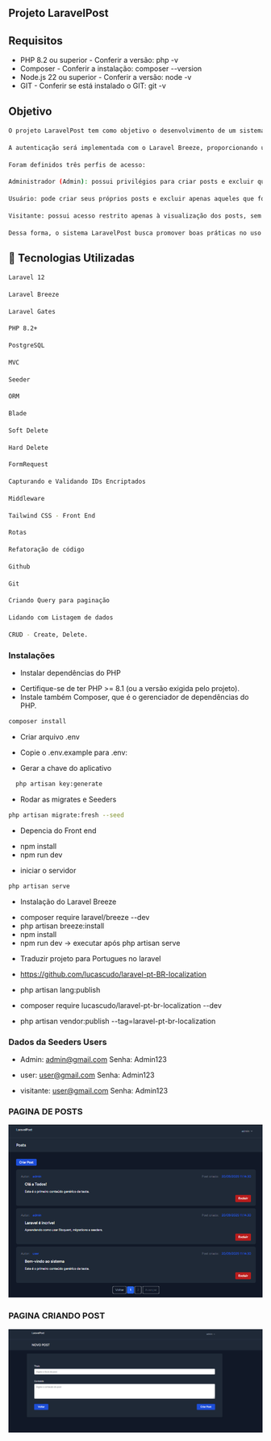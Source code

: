 ## Projeto LaravelPost

## Requisitos

* PHP 8.2 ou superior - Conferir a versão: php -v
* Composer - Conferir a instalação: composer --version
* Node.js 22 ou superior - Conferir a versão: node -v
* GIT - Conferir se está instalado o GIT: git -v


## Objetivo

```sh
O projeto LaravelPost tem como objetivo o desenvolvimento de um sistema de gerenciamento de posts que utilize autenticação e autorização para garantir a segurança e integridade das informações.

A autenticação será implementada com o Laravel Breeze, proporcionando um fluxo eficiente e seguro para registro e login de usuários. Já o controle de autorização será realizado por meio do recurso Gates, assegurando que cada usuário execute apenas as ações compatíveis com seu nível de permissão.

Foram definidos três perfis de acesso:

Administrador (Admin): possui privilégios para criar posts e excluir qualquer publicação do sistema, independentemente do autor.

Usuário: pode criar seus próprios posts e excluir apenas aqueles que foram criados por ele.

Visitante: possui acesso restrito apenas à visualização dos posts, sem autorização para criar ou excluir publicações.

Dessa forma, o sistema LaravelPost busca promover boas práticas no uso de autenticação e autorização no framework Laravel, além de servir como base de estudo para sistemas de controle de acesso baseados em perfis de usuários.

```

  ## 🚀 Tecnologias Utilizadas

```sh
Laravel 12

Laravel Breeze

Laravel Gates

PHP 8.2+

PostgreSQL

MVC

Seeder

ORM

Blade

Soft Delete

Hard Delete

FormRequest

Capturando e Validando IDs Encriptados

Middleware

Tailwind CSS - Front End

Rotas

Refatoração de código

Github

Git

Criando Query para paginação

Lidando com Listagem de dados

CRUD - Create, Delete.

 ```

### Instalações

* Instalar dependências do PHP
 - Certifique-se de ter PHP >= 8.1 (ou a versão exigida pelo projeto).
 - Instale também Composer, que é o gerenciador de dependências do PHP.

```sh
composer install
```

* Criar arquivo .env
 - Copie o .env.example para .env:

 * Gerar a chave do aplicativo

```sh
  php artisan key:generate
```

* Rodar as migrates e Seeders

```sh
php artisan migrate:fresh --seed
```

* Depencia do Front end

- npm install
- npm run dev

* iniciar o servidor

```sh
php artisan serve
```

* Instalação do Laravel Breeze

 - composer require laravel/breeze --dev
 - php artisan breeze:install
 - npm install
 - npm run dev  -> executar após php artisan serve

 * Traduzir projeto para Portugues no laravel

 - https://github.com/lucascudo/laravel-pt-BR-localization

 - php artisan lang:publish
 - composer require lucascudo/laravel-pt-br-localization --dev
 - php artisan vendor:publish --tag=laravel-pt-br-localization

### Dados da Seeders Users

- Admin: admin@gmail.com
  Senha: Admin123

 - user: user@gmail.com
  Senha: Admin123

- visitante: user@gmail.com
  Senha: Admin123

### PAGINA DE POSTS

![alt text](image.png)

### PAGINA CRIANDO POST

![alt text](image-1.png)
